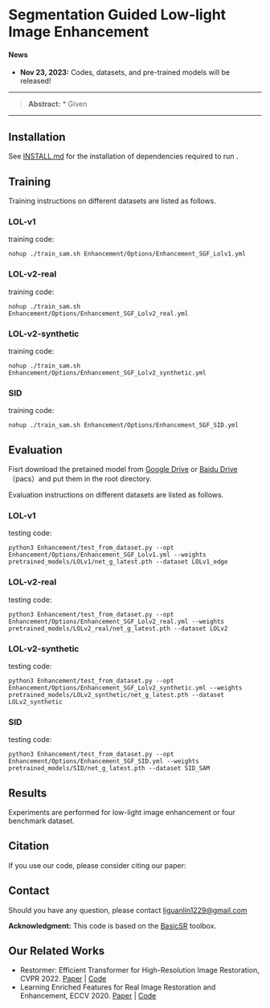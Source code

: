 



# Segmentation Guided Low-light Image Enhancement

#### News
- **Nov 23, 2023:** Codes, datasets, and pre-trained models will be released!

<hr />

> **Abstract:** * Given 
<hr />

## Installation

See [INSTALL.md](INSTALL.md) for the installation of dependencies required to run .


## Training
Training instructions on different datasets are listed as follows. 

### LOL-v1

training code:

```
nohup ./train_sam.sh Enhancement/Options/Enhancement_SGF_Lolv1.yml
```

### LOL-v2-real

training code:

```
nohup ./train_sam.sh Enhancement/Options/Enhancement_SGF_Lolv2_real.yml
```

### LOL-v2-synthetic

training code:

```
nohup ./train_sam.sh Enhancement/Options/Enhancement_SGF_Lolv2_synthetic.yml
```

### SID

training code:

```
nohup ./train_sam.sh Enhancement/Options/Enhancement_SGF_SID.yml
```


## Evaluation

Fisrt download the pretained model from [Google Drive](https://drive.google.com/drive/folders/1N_qeQuP4EZJ3lBs0mG8S9oT8qvXpY0YE?usp=sharing) or [Baidu Drive](https://pan.baidu.com/s/13L-EROAtlOGNUrBJFehQsQ)（pacs）and put them in the root directory.

Evaluation instructions on different datasets are listed as follows. 

### LOL-v1

testing code:

```
python3 Enhancement/test_from_dataset.py --opt Enhancement/Options/Enhancement_SGF_Lolv1.yml --weights pretrained_models/LOLv1/net_g_latest.pth --dataset LOLv1_edge
```

### LOL-v2-real

testing code:

```
python3 Enhancement/test_from_dataset.py --opt Enhancement/Options/Enhancement_SGF_Lolv2_real.yml --weights pretrained_models/LOLv2_real/net_g_latest.pth --dataset LOLv2
```

### LOL-v2-synthetic

testing code:

```
python3 Enhancement/test_from_dataset.py --opt Enhancement/Options/Enhancement_SGF_Lolv2_synthetic.yml --weights pretrained_models/LOLv2_synthetic/net_g_latest.pth --dataset LOLv2_synthetic
```

### SID

testing code:

```
python3 Enhancement/test_from_dataset.py --opt Enhancement/Options/Enhancement_SGF_SID.yml --weights pretrained_models/SID/net_g_latest.pth --dataset SID_SAM
```

## Results
Experiments are performed for low-light image enhancement or four benchmark dataset.


## Citation
If you use our code, please consider citing our paper:




## Contact
Should you have any question, please contact liguanlin1229@gmail.com


**Acknowledgment:** This code is based on the [BasicSR](https://github.com/xinntao/BasicSR) toolbox. 

## Our Related Works
- Restormer: Efficient Transformer for High-Resolution Image Restoration, CVPR 2022. [Paper](https://arxiv.org/abs/2111.09881) | [Code](https://github.com/swz30/Restormer)
- Learning Enriched Features for Real Image Restoration and Enhancement, ECCV 2020. [Paper](https://arxiv.org/abs/2003.06792) | [Code](https://github.com/swz30/MIRNet)


